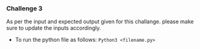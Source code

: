 ### Challenge 3

As per the input and expected output given for this challange. please make sure to update the inputs accordingly.

- To run the python file as follows: `Python3 <filename.py>`

